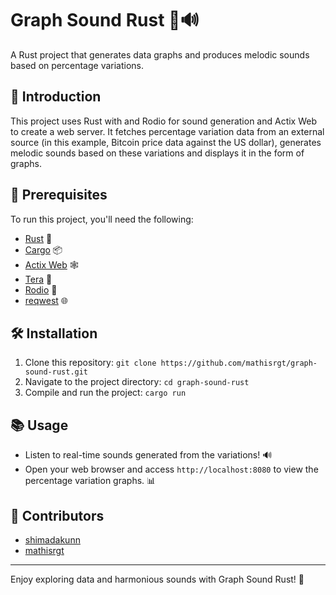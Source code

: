 # Graph Sound Rust 🚀🔊

A Rust project that generates data graphs and produces melodic sounds based on percentage variations.

## 📖 Introduction

This project uses Rust with and Rodio for sound generation and Actix Web to create a web server. It fetches percentage variation data from an external source (in this example, Bitcoin price data against the US dollar), generates melodic sounds based on these variations and displays it in the form of graphs.

## 🚀 Prerequisites

To run this project, you'll need the following:

- [Rust](https://www.rust-lang.org/) 🦀
- [Cargo](https://crates.io/) 📦
- [Actix Web](https://actix.rs/) 🕸️
- [Tera](https://tera.netlify.app/) 🧙
- [Rodio](https://crates.io/crates/rodio) 🎵
- [reqwest](https://crates.io/crates/reqwest) 🌐

## 🛠️ Installation

1. Clone this repository: `git clone https://github.com/mathisrgt/graph-sound-rust.git`
2. Navigate to the project directory: `cd graph-sound-rust`
3. Compile and run the project: `cargo run`

## 📚 Usage

- Listen to real-time sounds generated from the variations! 🔊
- Open your web browser and access `http://localhost:8080` to view the percentage variation graphs. 📊

## 🤝 Contributors

- [shimadakunn](https://github.com/Shimadakunn)
- [mathisrgt](https://github.com/mathisrgt)

---

Enjoy exploring data and harmonious sounds with Graph Sound Rust! 🎉
